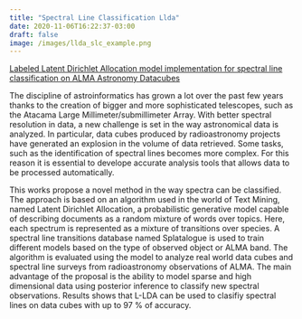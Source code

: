```yaml
---
title: "Spectral Line Classification Llda"
date: 2020-11-06T16:22:37-03:00
draft: false
image: /images/llda_slc_example.png
---
```


[Labeled Latent Dirichlet Allocation model implementation for spectral line classification on ALMA Astronomy Datacubes](https://github.com/sebastian-aranda/Labeled-LDA-Spectral-Line-Classification)

The discipline of astroinformatics has grown a lot over the past few years thanks to the creation of bigger and more sophisticated telescopes, such as the Atacama Large Millimeter/submillimeter Array. With better spectral resolution in data, a new challenge is set in the way astronomical data is analyzed. In particular, data cubes produced by radioastronomy projects have generated an explosion in the volume of data retrieved. Some tasks, such as
the identification of spectral lines becomes more complex. For this reason it is essential to develope accurate analysis tools that allows data to be processed automatically.

This works propose a novel method in the way spectra can be classified. The approach is based on an algorithm used in the world of Text Mining, named Latent Dirichlet Allocation, a probabilistic generative model capable of describing documents as a random mixture of words over topics. Here, each spectrum is represented as a mixture of transitions over species. A spectral line transitions database named Splatalogue is used to train different models based on the type of observed object or ALMA band. The algorithm is evaluated using the model to analyze real world data cubes and spectral line surveys from radioastronomy observations of ALMA. The main advantage of the proposal is the ability to model sparse and high dimensional data using posterior inference to classify new spectral observations. Results shows that L-LDA can be used to clasifiy spectral lines on data cubes with up to 97 % of accuracy.


